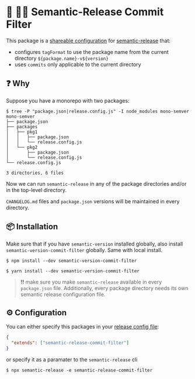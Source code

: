 # :rocket: :female_detective: Semantic-Release Commit Filter

This package is a [shareable configuration](https://github.com/semantic-release/semantic-release/blob/master/docs/usage/shareable-configurations.md) for [semantic-release](https://github.com/semantic-release/semantic-release) that:

- configures `tagFormat` to use the package name from the current directory `${package.name}-v${version}`
- uses `commits` only applicable to the current directory

## :question: Why

Suppose you have a monorepo with two packages:

```
$ tree -P "package.json|release.config.js" -I node_modules mono-semver
mono-semver
├── package.json
├── packages
│   ├── pkg1
│   │   ├── package.json
│   │   └── release.config.js
│   └── pkg2
│       ├── package.json
│       └── release.config.js
└── release.config.js

3 directories, 6 files
```

Now we can run `semantic-release` in any of the package directories and/or in the top-level directory.

`CHANGELOG.md` files and `package.json` versions will be maintained in every directory.

## :package: Installation

Make sure that if you have `semantic-version` installed globally, also install `semantic-version-commit-filter` globally. Same with local install.

```console
$ npm install --dev semantic-version-commit-filter

$ yarn install --dev semantic-version-commit-filter
```

> **!!** make sure you make `semantic-release` available in every `package.json` file. Additionally, every package directory needs its own semantic release configuration file.

## :gear: Configuration

You can either specify this packages in your [release config file](https://github.com/semantic-release/semantic-release/blob/master/docs/usage/configuration.md#extends):

```json
{
  "extends": ["semantic-release-commit-filter"]
}
```

or specify it as a paramater to the `semantic-release` cli

```shell
$ npx semantic-release -e semantic-release-commit-filter
```
